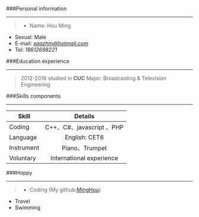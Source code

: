 ###Personal information
***
>- Name: Hou Ming      
- Sexual: Male
- E-mail: *xaazhm@hotmail.com*
- Tel: *18612698221*

###Education experience
***
>2012-2016  studied in **CUC**
Major: Broadcasting & Television Engineering

###Skills components
***
|   Skill   |    Details       |   
| ------------- |:------------:| 
|   Coding   |    C++、C#、javascript 、PHP       |  
| Language      | English: CET6 |
| Instrument      | Piano、Trumpet     | 
| Voluntary | International experience      | 
###Hoppy
***
>- Coding (My github:[MingHou](https://github.com/MingHou))
- Travel
- Swimming
